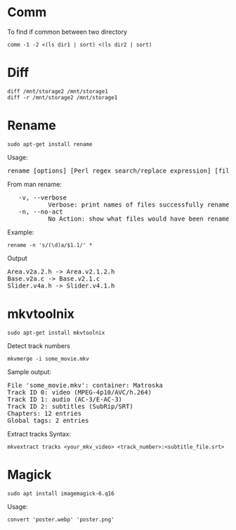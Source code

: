 # Comm
To find if common between two directory
```
comm -1 -2 <(ls dir1 | sort) <(ls dir2 | sort)
```

# Diff
```
diff /mnt/storage2 /mnt/storage1
diff -r /mnt/storage2 /mnt/storage1
```

# Rename
```
sudo apt-get install rename
```

Usage:
<pre>
rename [options] [Perl regex search/replace expression] [files]
</pre>
From man rename:
<pre>
   -v, --verbose
           Verbose: print names of files successfully renamed.
   -n, --no-act
           No Action: show what files would have been renamed.
</pre>

Example:
```
rename -n 's/(\d)a/$1.1/' *
```
Output
<pre>
Area.v2a.2.h -> Area.v2.1.2.h
Base.v2a.c -> Base.v2.1.c
Slider.v4a.h -> Slider.v4.1.h
</pre>

# mkvtoolnix
```
sudo apt-get install mkvtoolnix
```

Detect track numbers
```
mkvmerge -i some_movie.mkv
```
Sample output:
<pre>
File 'some_movie.mkv': container: Matroska
Track ID 0: video (MPEG-4p10/AVC/h.264)
Track ID 1: audio (AC-3/E-AC-3)
Track ID 2: subtitles (SubRip/SRT)
Chapters: 12 entries
Global tags: 2 entries
</pre>

Extract tracks
Syntax:
```
mkvextract tracks <your_mkv_video> <track_number>:<subtitle_file.srt>
```

# Magick
```
sudo apt install imagemagick-6.q16
```

Usage:
```
convert 'poster.webp' 'poster.png'
```
